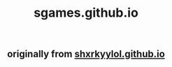 <div align="center">

<h1>sgames.github.io</h1>
</br>
<h2>originally from <a href="https://shxrkyylol.github.io">shxrkyylol.github.io</a></h2>
</div>
